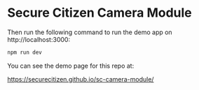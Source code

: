 # Secure Citizen Camera Module


Then run the following command to run the demo app on http://localhost:3000:

```bash
npm run dev
```

You can see the demo page for this repo at:

https://securecitizen.github.io/sc-camera-module/

